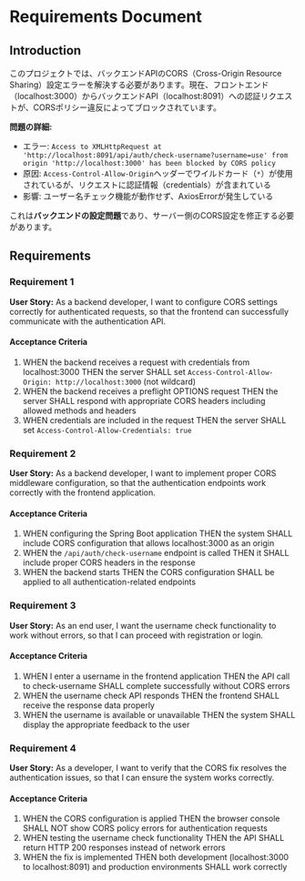 # Requirements Document

## Introduction

このプロジェクトでは、バックエンドAPIのCORS（Cross-Origin Resource Sharing）設定エラーを解決する必要があります。現在、フロントエンド（localhost:3000）からバックエンドAPI（localhost:8091）への認証リクエストが、CORSポリシー違反によってブロックされています。

**問題の詳細:**
- エラー: `Access to XMLHttpRequest at 'http://localhost:8091/api/auth/check-username?username=use' from origin 'http://localhost:3000' has been blocked by CORS policy`
- 原因: `Access-Control-Allow-Origin`ヘッダーでワイルドカード（`*`）が使用されているが、リクエストに認証情報（credentials）が含まれている
- 影響: ユーザー名チェック機能が動作せず、AxiosErrorが発生している

これは**バックエンドの設定問題**であり、サーバー側のCORS設定を修正する必要があります。

## Requirements

### Requirement 1

**User Story:** As a backend developer, I want to configure CORS settings correctly for authenticated requests, so that the frontend can successfully communicate with the authentication API.

#### Acceptance Criteria

1. WHEN the backend receives a request with credentials from localhost:3000 THEN the server SHALL set `Access-Control-Allow-Origin: http://localhost:3000` (not wildcard)
2. WHEN the backend receives a preflight OPTIONS request THEN the server SHALL respond with appropriate CORS headers including allowed methods and headers
3. WHEN credentials are included in the request THEN the server SHALL set `Access-Control-Allow-Credentials: true`

### Requirement 2

**User Story:** As a backend developer, I want to implement proper CORS middleware configuration, so that the authentication endpoints work correctly with the frontend application.

#### Acceptance Criteria

1. WHEN configuring the Spring Boot application THEN the system SHALL include CORS configuration that allows localhost:3000 as an origin
2. WHEN the `/api/auth/check-username` endpoint is called THEN it SHALL include proper CORS headers in the response
3. WHEN the backend starts THEN the CORS configuration SHALL be applied to all authentication-related endpoints

### Requirement 3

**User Story:** As an end user, I want the username check functionality to work without errors, so that I can proceed with registration or login.

#### Acceptance Criteria

1. WHEN I enter a username in the frontend application THEN the API call to check-username SHALL complete successfully without CORS errors
2. WHEN the username check API responds THEN the frontend SHALL receive the response data properly
3. WHEN the username is available or unavailable THEN the system SHALL display the appropriate feedback to the user

### Requirement 4

**User Story:** As a developer, I want to verify that the CORS fix resolves the authentication issues, so that I can ensure the system works correctly.

#### Acceptance Criteria

1. WHEN the CORS configuration is applied THEN the browser console SHALL NOT show CORS policy errors for authentication requests
2. WHEN testing the username check functionality THEN the API SHALL return HTTP 200 responses instead of network errors
3. WHEN the fix is implemented THEN both development (localhost:3000 to localhost:8091) and production environments SHALL work correctly